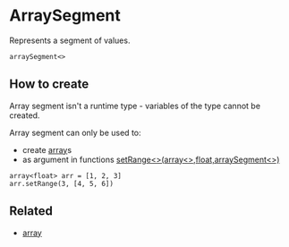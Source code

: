 # ArraySegment

Represents a segment of values.

```
arraySegment<>
```

## How to create

Array segment isn't a runtime type - variables of the type cannot be created.

Array segment can only be used to:
- create [array](/MdDocs/Types/Array.md)s
- as argument in functions [setRange<>(array<>,float,arraySegment<>)](/MdDocs/Functions/SetRange.md)
``` fcs
array<float> arr = [1, 2, 3]
arr.setRange(3, [4, 5, 6])
```

## Related

 - [array](/MdDocs/Types/Array.md)

